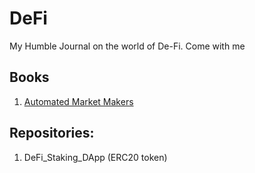 # DeFi
My Humble Journal on the world of De-Fi. Come with me

## Books
1. [Automated Market Makers](https://www.amazon.com/Automated-Market-Makers-Decentralized-Cryptocurrency/dp/1484286154)

## Repositories:
1. DeFi_Staking_DApp (ERC20 token)